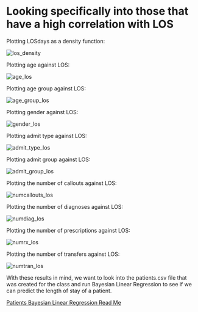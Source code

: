 # Looking specifically into those that have a high correlation with LOS 

Plotting LOSdays as a density function:

![los_density](https://github.com/EvaGostiuk/MAT4376-project-2-team-3/blob/master/MIMIC3D_DataSet/mimic_images/los_density.png?raw=true)

Plotting age against LOS:

![age_los](https://github.com/EvaGostiuk/MAT4376-project-2-team-3/blob/master/MIMIC3D_DataSet/mimic_images/age_los.png?raw=true)

Plotting age group against LOS:

![age_group_los](https://github.com/EvaGostiuk/MAT4376-project-2-team-3/blob/master/MIMIC3D_DataSet/mimic_images/age_group_los.png?raw=true)

Plotting gender against LOS:

![gender_los](https://github.com/EvaGostiuk/MAT4376-project-2-team-3/blob/master/MIMIC3D_DataSet/mimic_images/gender_los.png?raw=true)

Plotting admit type against LOS:

![admit_type_los](https://github.com/EvaGostiuk/MAT4376-project-2-team-3/blob/master/MIMIC3D_DataSet/mimic_images/admit_type_los.png?raw=true)

Plotting admit group against LOS:

![admit_group_los](https://github.com/EvaGostiuk/MAT4376-project-2-team-3/blob/master/MIMIC3D_DataSet/mimic_images/admit_group_los.png?raw=true)

Plotting the number of callouts against LOS:

![numcallouts_los](https://github.com/EvaGostiuk/MAT4376-project-2-team-3/blob/master/MIMIC3D_DataSet/mimic_images/numcallouts_los.png?raw=true)

Plotting the number of diagnoses against LOS:

![numdiag_los](https://github.com/EvaGostiuk/MAT4376-project-2-team-3/blob/master/MIMIC3D_DataSet/mimic_images/numdiag_los.png?raw=true)

Plotting the number of prescriptions against LOS:

![numrx_los](https://github.com/EvaGostiuk/MAT4376-project-2-team-3/blob/master/MIMIC3D_DataSet/mimic_images/numrx_los.png?raw=true)

Plotting the number of transfers against LOS:

![numtran_los](https://github.com/EvaGostiuk/MAT4376-project-2-team-3/blob/master/MIMIC3D_DataSet/mimic_images/numtran_los.png?raw=true)



With these results in mind, we want to look into the patients.csv file that was created for the class and run Bayesian Linear Regression to see if we can predict the length of stay of a patient.

[Patients Bayesian Linear Regression Read Me](https://github.com/EvaGostiuk/MAT4376-project-2-team-3/blob/master/PATIENTS_DataSet/README.md)
